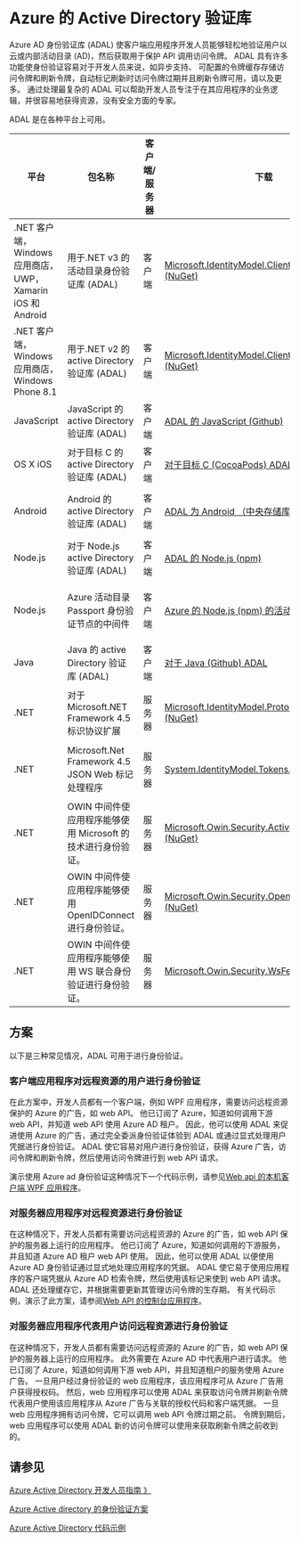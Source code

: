 <properties
   pageTitle="Azure 的 Active Directory 验证库 |Microsoft Azure"
   description="Azure AD 身份验证库 (ADAL) 允许客户端应用程序开发人员可以很容易地验证用户以云或内部活动目录 (AD)，然后获取用于保护 API 调用访问令牌。"
   services="active-directory"
   documentationCenter=""
   authors="bryanla"
   manager="mbaldwin"
   editor="mbaldwin" />
<tags
   ms.service="active-directory"
   ms.devlang="na"
   ms.topic="article"
   ms.tgt_pltfrm="na"
   ms.workload="identity"
   ms.date="10/11/2016"
   ms.author="mbaldwin" />

# <a name="azure-active-directory-authentication-libraries"></a>Azure 的 Active Directory 验证库

Azure AD 身份验证库 (ADAL) 使客户端应用程序开发人员能够轻松地验证用户以云或内部活动目录 (AD)，然后获取用于保护 API 调用访问令牌。 ADAL 具有许多功能使身份验证容易对于开发人员来说，如异步支持、 可配置的令牌缓存存储访问令牌和刷新令牌，自动标记刷新时访问令牌过期并且刷新令牌可用，请以及更多。 通过处理最复杂的 ADAL 可以帮助开发人员专注于在其应用程序的业务逻辑，并很容易地获得资源，没有安全方面的专家。

ADAL 是在各种平台上可用。

|平台|包名称|客户端/服务器|下载|源代码|文档和示例|
|---|---|---|---|---|---|
|.NET 客户端，Windows 应用商店，UWP，Xamarin iOS 和 Android|用于.NET v3 的活动目录身份验证库 (ADAL) |客户端|[Microsoft.IdentityModel.Clients.ActiveDirectory (NuGet)](https://www.nuget.org/packages/Microsoft.IdentityModel.Clients.ActiveDirectory)|[为使.NET (Github) ADAL](https://github.com/AzureAD/azure-activedirectory-library-for-dotnet)|[文档](https://docs.microsoft.com/active-directory/adal/microsoft.identitymodel.clients.activedirectory)|
|.NET 客户端，Windows 应用商店，Windows Phone 8.1 |用于.NET v2 的 active Directory 验证库 (ADAL) |客户端|[Microsoft.IdentityModel.Clients.ActiveDirectory (NuGet)](https://www.nuget.org/packages/Microsoft.IdentityModel.Clients.ActiveDirectory/2.28.2)|[为使.NET (Github) ADAL](https://github.com/AzureAD/azure-activedirectory-library-for-dotnet/releases/tag/v2.28.2)|[文档](https://docs.microsoft.com/active-directory/adal/v2/microsoft.identitymodel.clients.activedirectory)|
|JavaScript|JavaScript 的 active Directory 验证库 (ADAL)|客户端|[ADAL 的 JavaScript (Github)](https://github.com/AzureAD/azure-activedirectory-library-for-js)|[ADAL 的 JavaScript (Github)](https://github.com/AzureAD/azure-activedirectory-library-for-js)|示例︰ [SinglePageApp 最低 (Github)](https://github.com/AzureADSamples/SinglePageApp-DotNet)|
|OS X iOS|对于目标 C 的 active Directory 验证库 (ADAL)|客户端|[对于目标 C (CocoaPods) ADAL](http://cocoadocs.org/docsets/ADAL/)|[对于目标 C (Github) ADAL](https://github.com/AzureAD/azure-activedirectory-library-for-objc)|示例︰ [NativeClient Io (Github)](https://github.com/AzureADSamples/NativeClient-iOS)|
|Android|Android 的 active Directory 验证库 (ADAL)|客户端|[ADAL 为 Android （中央存储库）](http://search.maven.org/remotecontent?filepath=com/microsoft/aad/adal/)|[对于 Android (Github) ADAL](https://github.com/AzureAD/azure-activedirectory-library-for-android)|示例︰ [NativeClient Android (Github)](https://github.com/AzureADSamples/NativeClient-Android)|
|Node.js|对于 Node.js active Directory 验证库 (ADAL)|客户端|[ADAL 的 Node.js (npm)](https://www.npmjs.com/package/adal-node)|[ADAL 的 Node.js (Github)](https://github.com/AzureAD/azure-activedirectory-library-for-nodejs)|示例︰ [WebAPI Nodejs (Github)](https://github.com/AzureADSamples/WebAPI-Nodejs)|
|Node.js|Azure 活动目录 Passport 身份验证节点的中间件|客户端|[Azure 的 Node.js (npm) 的活动目录护照](https://www.npmjs.com/package/passport-azure-ad)|[Azure Active Directory 的 Node.js (Github)](https://github.com/AzureAD/passport-azure-ad)||
|Java|Java 的 active Directory 验证库 (ADAL)|客户端|[对于 Java (Github) ADAL](https://github.com/AzureAD/azure-activedirectory-library-for-java)|[对于 Java (Github) ADAL](https://github.com/AzureAD/azure-activedirectory-library-for-java)||
|.NET|对于 Microsoft.NET Framework 4.5 标识协议扩展|服务器|[Microsoft.IdentityModel.Protocol.Extensions (NuGet)](https://www.nuget.org/packages/Microsoft.IdentityModel.Protocol.Extensions)|[Azure 广告标识模型扩展为.NET (Github) 的](https://github.com/AzureAD/azure-activedirectory-identitymodel-extensions-for-dotnet)||
|.NET|Microsoft.Net Framework 4.5 JSON Web 标记处理程序|服务器|[System.IdentityModel.Tokens.Jwt (NuGet)](https://www.nuget.org/packages/System.IdentityModel.Tokens.Jwt)|[Azure 广告标识模型扩展为.NET (Github) 的](https://github.com/AzureAD/azure-activedirectory-identitymodel-extensions-for-dotnet)||
|.NET|OWIN 中间件使应用程序能够使用 Microsoft 的技术进行身份验证。|服务器|[Microsoft.Owin.Security.ActiveDirectory (NuGet)](https://www.nuget.org/packages/Microsoft.Owin.Security.ActiveDirectory/)|[OWIN (CodePlex)](http://katanaproject.codeplex.com)||
|.NET|OWIN 中间件使应用程序能够使用 OpenIDConnect 进行身份验证。|服务器|[Microsoft.Owin.Security.OpenIdConnect (NuGet)](https://www.nuget.org/packages/Microsoft.Owin.Security.OpenIdConnect)|[OWIN (CodePlex)](http://katanaproject.codeplex.com)|示例︰ [WebApp OpenIDConnecty 最低 (Github)](https://github.com/AzureADSamples/WebApp-OpenIDConnect-DotNet)|
|.NET|OWIN 中间件使应用程序能够使用 WS 联合身份验证进行身份验证。|服务器|[Microsoft.Owin.Security.WsFederation (NuGet)](https://www.nuget.org/packages/Microsoft.Owin.Security.WsFederation)|[OWIN (CodePlex)](http://katanaproject.codeplex.com)|示例︰ [WebApp WSFederation 最低 (Github)](https://github.com/AzureADSamples/WebApp-WSFederation-DotNet)|

## <a name="scenarios"></a>方案

以下是三种常见情况，ADAL 可用于进行身份验证。  

### <a name="authenticating-users-of-a-client-application-to-a-remote-resource"></a>客户端应用程序对远程资源的用户进行身份验证

在此方案中，开发人员都有一个客户端，例如 WPF 应用程序，需要访问远程资源保护的 Azure 的广告，如 web API。 他已订阅了 Azure，知道如何调用下游 web API，并知道 web API 使用 Azure AD 租户。 因此，他可以使用 ADAL 来促进使用 Azure 的广告，通过完全委派身份验证体验到 ADAL 或通过显式处理用户凭据进行身份验证。 ADAL 使它容易对用户进行身份验证，获得 Azure 广告，访问令牌和刷新令牌，然后使用访问令牌进行到 web API 请求。

演示使用 Azure ad 身份验证这种情况下一个代码示例，请参见[Web api 的本机客户端 WPF 应用程序](https://github.com/azureadsamples/nativeclient-dotnet)。

### <a name="authenticating-a-server-application-to-a-remote-resource"></a>对服务器应用程序对远程资源进行身份验证

在这种情况下，开发人员都有需要访问远程资源的 Azure 的广告，如 web API 保护的服务器上运行的应用程序。 他已订阅了 Azure，知道如何调用的下游服务，并且知道 Azure AD 租户 web API 使用。 因此，他可以使用 ADAL 以便使用 Azure AD 身份验证通过显式地处理应用程序的凭据。 ADAL 使它易于使用应用程序的客户端凭据从 Azure AD 检索令牌，然后使用该标记来使到 web API 请求。 ADAL 还处理缓存它，并根据需要更新其管理访问令牌的生存期。 有关代码示例，演示了此方案，请参阅[Web API 的控制台应用程序](https://github.com/AzureADSamples/Daemon-DotNet)。

### <a name="authenticating-a-server-application-on-behalf-of-a-user-to-access-a-remote-resource"></a>对服务器应用程序代表用户访问远程资源进行身份验证

在这种情况下，开发人员都有需要访问远程资源的 Azure 的广告，如 web API 保护的服务器上运行的应用程序。 此外需要在 Azure AD 中代表用户进行请求。 他已订阅了 Azure，知道如何调用下游 web API，并且知道租户的服务使用 Azure 广告。 一旦用户经过身份验证的 web 应用程序，该应用程序可从 Azure 广告用户获得授权码。 然后，web 应用程序可以使用 ADAL 来获取访问令牌并刷新令牌代表用户使用该应用程序从 Azure 广告与关联的授权代码和客户端凭据。 一旦 web 应用程序拥有访问令牌，它可以调用 web API 令牌过期之前。 令牌到期后，web 应用程序可以使用 ADAL 新的访问令牌可以使用来获取刷新令牌之前收到的。


## <a name="see-also"></a>请参见

[Azure Active Directory 开发人员指南 》](active-directory-developers-guide.md)

[Azure Active directory 的身份验证方案](active-directory-authentication-scenarios.md)

[Azure Active Directory 代码示例](active-directory-code-samples.md)
